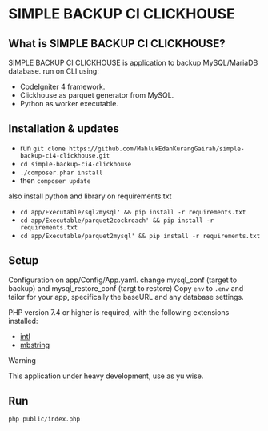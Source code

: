 # SIMPLE BACKUP CI CLICKHOUSE

## What is SIMPLE BACKUP CI CLICKHOUSE?
SIMPLE BACKUP CI CLICKHOUSE is application to backup MySQL/MariaDB database.
run on CLI using:

- CodeIgniter 4 framework.
- Clickhouse as parquet generator from MySQL.
- Python as worker executable.

## Installation & updates
- run `git clone https://github.com/MahlukEdanKurangGairah/simple-backup-ci4-clickhouse.git`
- `cd simple-backup-ci4-clickhouse`
- `./composer.phar install`
- then `composer update`

also install python and library on requirements.txt

- `cd app/Executable/sql2mysql' && pip install -r requirements.txt`
- `cd app/Executable/parquet2cockroach' && pip install -r requirements.txt`
- `cd app/Executable/parquet2mysql' && pip install -r requirements.txt`

## Setup
Configuration on app/Config/App.yaml. change mysql_conf (target to backup) and mysql_restore_conf (targt to restore)
Copy `env` to `.env` and tailor for your app, specifically the baseURL
and any database settings.

PHP version 7.4 or higher is required, with the following extensions installed:

- [intl](http://php.net/manual/en/intl.requirements.php)
- [mbstring](http://php.net/manual/en/mbstring.installation.php)

> [!WARNING]
> This application under heavy development, use as yu wise.
## Run
`php public/index.php`
